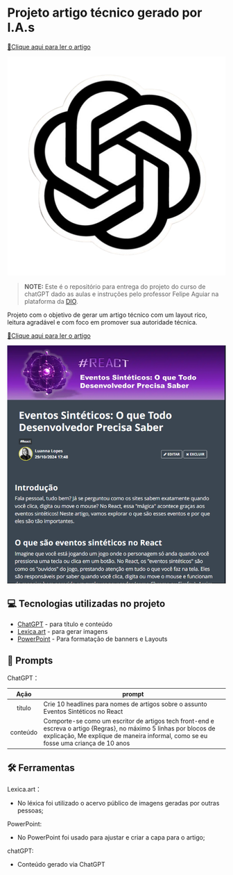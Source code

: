 #  Projeto artigo técnico gerado por I.A.s

<a href="https://web.dio.me/articles/eventos-sinteticos-o-que-todo-desenvolvedor-precisa-saber?back=%2Farticles&page=1&order=oldest" title="View PDF now"> 📕Clique aqui para ler o artigo</a>
<p align="center">
    <img width="600" src="./imagens/chat.png">
</p>

 > **NOTE:** Este é o repositório para entrega do projeto do curso de chatGPT dado as aulas e instruções pelo professor Felipe Aguiar na plataforma da [DIO](https://dio.me).
> 
Projeto com o objetivo de gerar um artigo técnico com um layout rico, leitura agradável e com foco em promover sua autoridade técnica.

<a href="https://web.dio.me/articles/eventos-sinteticos-o-que-todo-desenvolvedor-precisa-saber?back=%2Farticles&page=1&order=oldest" title="View PDF now"> 📕Clique aqui para ler o artigo</a>
<p align="center">
    <img width="600" src="./imagens/banner.png">
</p>

## 💻 Tecnologias utilizadas no projeto

- [ChatGPT](https://chat.openai.com/) - para título e conteúdo
- [Lexica.art](https://lexica.art/) - para gerar imagens
- [PowerPoint](https://www.microsoft.com/en/microsoft-365/powerpoint) - Para formatação de banners e Layouts

## 📄 Prompts 


ChatGPT：

|   Ação   | prompt                                                                                                                                                                                                                                                                         |
| :------: | ------------------------------------------------------------------------------------------------------------------------------------------------------------------------------------------------------------------------------------------------------------------------------ |
|  título  | Crie 10 headlines para nomes de artigos sobre o assunto Eventos Sintéticos no React  |                                                                                                                                                                                             
| conteúdo | Comporte-se como um escritor de artigos tech front-end e escreva o artigo {Regras}, no máximo 5 linhas por blocos de explicação, Me explique de maneira informal, como se eu fosse uma criança de 10 anos |

## 🛠️ Ferramentas

Lexica.art：
- No léxica foi utilizado o acervo público de imagens geradas por outras pessoas;
  
PowerPoint:
- No PowerPoint foi usado para ajustar e criar a capa para o artigo;

chatGPT:
- Conteúdo gerado via ChatGPT
  